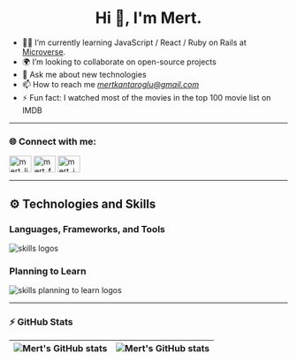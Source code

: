 <h1 align="center">Hi 👋, I'm Mert.</h1>

- :man_technologist: I’m currently learning JavaScript / React / Ruby on Rails at [Microverse](https://github.com/microverseinc).
- 🌍 I’m looking to collaborate on open-source projects
- 💬 Ask me about new technologies
- 📫 How to reach me *mertkantaroglu@gmail.com*
- ⚡ Fun fact: I watched most of the movies in the top 100 movie list on IMDB

---

### :globe_with_meridians:	 Connect with me:

<p align="left">
<a href="https://linkedin.com/in/mert-kantaroglu" target="_blank"><img align="center" src="https://raw.githubusercontent.com/rahuldkjain/github-profile-readme-generator/master/src/images/icons/Social/linked-in-alt.svg" alt="mert_linkedin" height="30" width="40" /></a>
<a href="https://www.facebook.com/mertkantaroglu" target="_blank"><img align="center" src="https://raw.githubusercontent.com/rahuldkjain/github-profile-readme-generator/master/src/images/icons/Social/facebook.svg" alt="mert_fb" height="30" width="40" /></a>
<a href="https://instagram.com/mrt_kntrglu/" target="_blank"><img align="center" src="https://raw.githubusercontent.com/rahuldkjain/github-profile-readme-generator/master/src/images/icons/Social/instagram.svg" alt="mert_instagram" height="30" width="40" /></a>
</p>

---

 <h2> <strong> ⚙️ Technologies and Skills </strong>
    
  <h3> <strong> Languages, Frameworks, and Tools </strong></h3>
  <img align="center" src="https://skillicons.dev/icons?i=html,css,js,react,redux,nodejs,ruby,rails,postgresql,git,github,vscode,netlify,bootstrap,jest " alt="skills logos"/> 

  <h3> <strong> Planning to Learn </strong></h3>
  <img src="https://skillicons.dev/icons?i=ts,tailwind,nextjs,vue,svelte,aws,flutter" alt="skills planning to learn logos"> 

---
### :zap:  GitHub Stats 

| <img align="center" src="https://github-readme-stats.vercel.app/api?username=mertkantaroglu&show_icons=true&include_all_commits=true&hide_border=true" alt="Mert's GitHub stats" /> | <img align="center" src="https://github-readme-stats.vercel.app/api/top-langs/?username=mertkantaroglu&langs_count=8&layout=compact&hide_border=true" alt="Mert's GitHub stats" /> |
| ------------- | ------------- |

<p align="left"> <img src="https://komarev.com/ghpvc/?username=mertkantaroglu&label=Profile%20views&color=0e75b6&style=flat" alt="" /> </p>
